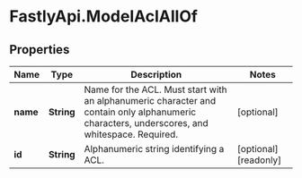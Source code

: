 # FastlyApi.ModelAclAllOf

## Properties

Name | Type | Description | Notes
------------ | ------------- | ------------- | -------------
**name** | **String** | Name for the ACL. Must start with an alphanumeric character and contain only alphanumeric characters, underscores, and whitespace. Required. | [optional] 
**id** | **String** | Alphanumeric string identifying a ACL. | [optional] [readonly] 


